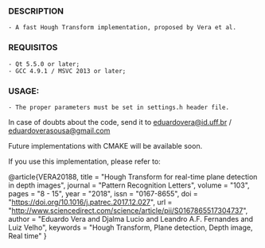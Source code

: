 ### DESCRIPTION
	- A fast Hough Transform implementation, proposed by Vera et al. 

### REQUISITOS
	- Qt 5.5.0 or later;
	- GCC 4.9.1 / MSVC 2013 or later; 

### USAGE: 
	- The proper parameters must be set in settings.h header file.

In case of doubts about the code, send it to eduardovera@id.uff.br / eduardoverasousa@gmail.com

Future implementations with CMAKE will be available soon.

If you use this implementation, please refer to:

@article{VERA20188,
title = "Hough Transform for real-time plane detection in depth images",
journal = "Pattern Recognition Letters",
volume = "103",
pages = "8 - 15",
year = "2018",
issn = "0167-8655",
doi = "https://doi.org/10.1016/j.patrec.2017.12.027",
url = "http://www.sciencedirect.com/science/article/pii/S0167865517304737",
author = "Eduardo Vera and Djalma Lucio and Leandro A.F. Fernandes and Luiz Velho",
keywords = "Hough Transform, Plane detection, Depth image, Real time"
}